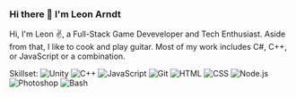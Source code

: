 ### Hi there 👋 I'm Leon Arndt

Hi, I'm Leon ✌️, a Full-Stack Game Deveveloper and Tech Enthusiast. Aside from that, I like to cook and play guitar. Most of my work includes C#, C++, or JavaScript or a combination.


Skillset:
![Unity](https://img.shields.io/badge/-Unity-05122A?style=flat&logo=unity)
![C++](https://img.shields.io/badge/-C++-05122A?style=flat&logo=cplusplus)
![JavaScript](https://img.shields.io/badge/-JavaScript-05122A?style=flat&logo=javascript)
![Git](https://img.shields.io/badge/-Git-05122A?style=flat&logo=git)
![HTML](https://img.shields.io/badge/-HTML-05122A?style=flat&logo=HTML5)
![CSS](https://img.shields.io/badge/-CSS-05122A?style=flat&logo=CSS3&logoColor=1572B6)
![Node.js](https://img.shields.io/badge/-Node.js-05122A?style=flat&logo=node.js)
![Photoshop](https://img.shields.io/badge/-Photoshop-05122A?style=flat&logo=adobe-photoshop)
![Bash](https://img.shields.io/badge/-Bash-05122A?style=flat&logo=gnu-bash&logoColor=4EAA25)

